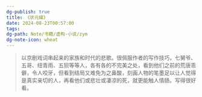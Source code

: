 ```yaml
---
dg-publish: true
title: 《状元媒》
date: 2024-08-23T00:57:00
tags: 
dg-path: Note/书籍/虚构-小说/zym
dg-note-icon: wheat
---
```

>以京剧戏词串起来的家族和时代的悲歌。很佩服作者的写作技巧，七舅爷、五哥、纽青雨、五狈等等人，各有各的不完美之处，看到他们之前的荒唐乖僻，令人咬牙，但看到结局又难免为之鼻酸，刻画人物的笔墨足以让人觉得是真实亲切的人，再看他们或悲壮或凄凉的死，就更能触人情肠。写得很好看。

